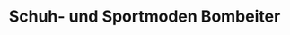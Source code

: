 ---
title: "Schuh- und Sportmoden Bombeiter"
url: /braeunlingen/schuh-und-sportmoden-bombeiter/
shop: Schuhe
---